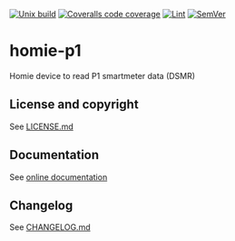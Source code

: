 [![Unix build](https://img.shields.io/github/actions/workflow/status/Tieske/homie-p1/unix_build.yml?branch=main&label=Unix%20build&logo=linux)](https://github.com/Tieske/homie-p1/actions/workflows/unix_build.yml)
[![Coveralls code coverage](https://img.shields.io/coveralls/github/Tieske/homie-p1?logo=coveralls)](https://coveralls.io/github/Tieske/homie-p1)
[![Lint](https://github.com/Tieske/homie-p1/workflows/Lint/badge.svg)](https://github.com/Tieske/homie-p1/actions/workflows/lint.yml)
[![SemVer](https://img.shields.io/github/v/tag/Tieske/homie-p1?color=brightgreen&label=SemVer&logo=semver&sort=semver)](CHANGELOG.md)

# homie-p1

Homie device to read P1 smartmeter data (DSMR)

## License and copyright

See [LICENSE.md](LICENSE.md)

## Documentation

See [online documentation](https://Tieske.github.io/homie-p1/)

## Changelog

See [CHANGELOG.md](CHANGELOG.md)
